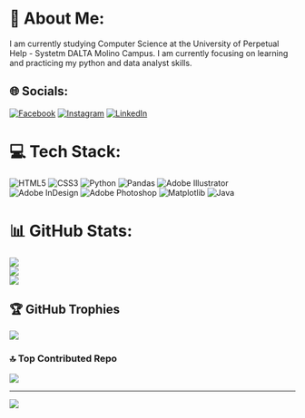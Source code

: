 # 💫 About Me:
I am currently studying Computer Science at the University of Perpetual Help - Systetm DALTA Molino Campus. I am  currently focusing on learning and practicing my python and data analyst skills.


## 🌐 Socials:
[![Facebook](https://img.shields.io/badge/Facebook-%231877F2.svg?logo=Facebook&logoColor=white)](https://facebook.com/alexanderjon.solis.9/) [![Instagram](https://img.shields.io/badge/Instagram-%23E4405F.svg?logo=Instagram&logoColor=white)](https://instagram.com/jonjonjonjonnn) [![LinkedIn](https://img.shields.io/badge/LinkedIn-%230077B5.svg?logo=linkedin&logoColor=white)](https://linkedin.com/in/alexander-jon-solis-2162a727a/) 

# 💻 Tech Stack:
![HTML5](https://img.shields.io/badge/html5-%23E34F26.svg?style=for-the-badge&logo=html5&logoColor=white) ![CSS3](https://img.shields.io/badge/css3-%231572B6.svg?style=for-the-badge&logo=css3&logoColor=white) ![Python](https://img.shields.io/badge/python-3670A0?style=for-the-badge&logo=python&logoColor=ffdd54) ![Pandas](https://img.shields.io/badge/pandas-%23150458.svg?style=for-the-badge&logo=pandas&logoColor=white) ![Adobe Illustrator](https://img.shields.io/badge/adobe%20illustrator-%23FF9A00.svg?style=for-the-badge&logo=adobe%20illustrator&logoColor=white) ![Adobe InDesign](https://img.shields.io/badge/Adobe%20InDesign-49021F?style=for-the-badge&logo=adobeindesign&logoColor=FF3366) ![Adobe Photoshop](https://img.shields.io/badge/adobe%20photoshop-%2331A8FF.svg?style=for-the-badge&logo=adobe%20photoshop&logoColor=white) ![Matplotlib](https://img.shields.io/badge/Matplotlib-%23ffffff.svg?style=for-the-badge&logo=Matplotlib&logoColor=black) ![Java](https://img.shields.io/badge/java-%23ED8B00.svg?style=for-the-badge&logo=openjdk&logoColor=white)
# 📊 GitHub Stats:
![](https://github-readme-stats.vercel.app/api?username=Alexander040105&theme=radical&hide_border=false&include_all_commits=true&count_private=true)<br/>
![](https://github-readme-streak-stats.herokuapp.com/?user=Alexander040105&theme=radical&hide_border=false)<br/>
![](https://github-readme-stats.vercel.app/api/top-langs/?username=Alexander040105&theme=radical&hide_border=false&include_all_commits=true&count_private=true&layout=compact)

## 🏆 GitHub Trophies
![](https://github-profile-trophy.vercel.app/?username=Alexander040105&theme=radical&no-frame=false&no-bg=true&margin-w=4)

### 🔝 Top Contributed Repo
![](https://github-contributor-stats.vercel.app/api?username=Alexander040105&limit=5&theme=radical&combine_all_yearly_contributions=true)

---
[![](https://visitcount.itsvg.in/api?id=Alexander040105&icon=0&color=5)](https://visitcount.itsvg.in)

<!-- Proudly created with GPRM ( https://gprm.itsvg.in ) -->
